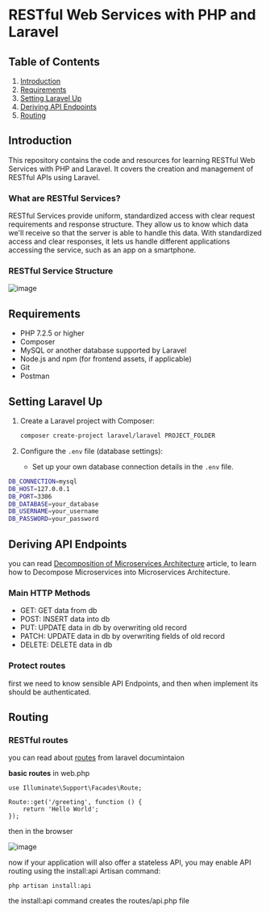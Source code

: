 # RESTful Web Services with PHP and Laravel

## Table of Contents
1. [Introduction](#introduction)
2. [Requirements](#requirements)
3. [Setting Laravel Up](#setting-laravel-up)
4. [Deriving API Endpoints](#deriving-api-endpoints)
5. [Routing](#routing)

## Introduction
This repository contains the code and resources for learning RESTful Web Services with PHP and Laravel. It covers the creation and management of RESTful APIs using Laravel.

### What are RESTful Services?
RESTful Services provide uniform, standardized access with clear request requirements and response structure. They allow us to know which data we'll receive so that the server is able to handle this data. With standardized access and clear responses, it lets us handle different applications accessing the service, such as an app on a smartphone.

### RESTful Service Structure
![image](https://github.com/nadajaradat/RESTful-Web-Services-with-PHP-and-Laravel/assets/86928581/e3ea23ca-4868-451a-aa7c-a95e6b0040ac)

## Requirements
- PHP 7.2.5 or higher
- Composer
- MySQL or another database supported by Laravel
- Node.js and npm (for frontend assets, if applicable)
- Git
- Postman

## Setting Laravel Up
1. Create a Laravel project with Composer:
    ```bash
    composer create-project laravel/laravel PROJECT_FOLDER
    ```

2. Configure the `.env` file (database settings):
    - Set up your own database connection details in the `.env` file.
```bash
DB_CONNECTION=mysql
DB_HOST=127.0.0.1
DB_PORT=3306
DB_DATABASE=your_database
DB_USERNAME=your_username
DB_PASSWORD=your_password
```

## Deriving API Endpoints
you can read 
[Decomposition of Microservices Architecture](https://medium.com/design-microservices-architecture-with-patterns/decomposition-of-microservices-architecture-c8e8cec453e) article, to learn how to Decompose Microservices into Microservices Architecture.

### Main HTTP Methods
- GET: GET data from db
- POST: INSERT data into db
- PUT: UPDATE data in db by overwriting old record
- PATCH: UPDATE data in db by overwriting fields of old record
- DELETE: DELETE data in db
  
### Protect routes
first we need to know sensible API Endpoints, and then when implement its should be authenticated.

## Routing

### RESTful routes
you can read about [routes](https://laravel.com/docs/11.x/routing) from laravel documintaion

**basic routes**
in web.php
``` 
use Illuminate\Support\Facades\Route;
 
Route::get('/greeting', function () {
    return 'Hello World';
});
```

then in the browser

![image](https://github.com/user-attachments/assets/e92a7c20-90e0-442f-894d-8a39016f8b36)

now if your application will also offer a stateless API, you may enable API routing using the install:api Artisan command:
```
php artisan install:api
```
the install:api command creates the routes/api.php file
